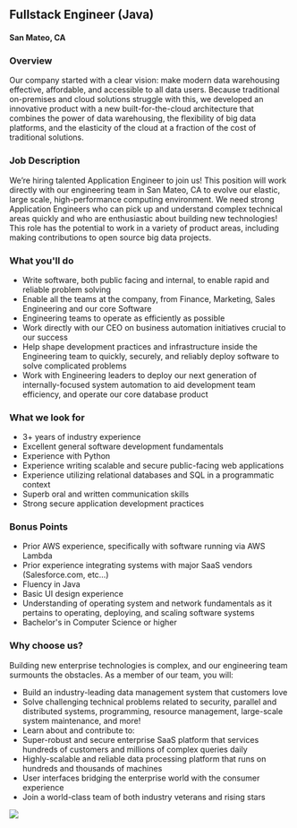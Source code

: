## Fullstack Engineer (Java)
#### San Mateo, CA

### Overview
Our company started with a clear vision: make modern data warehousing effective, affordable, and accessible to all data users. Because traditional on-premises and cloud solutions struggle with this, we developed an innovative product with a new built-for-the-cloud architecture that combines the power of data warehousing, the flexibility of big data platforms, and the elasticity of the cloud at a fraction of the cost of traditional solutions. 

### Job Description
We’re hiring talented Application Engineer to join us! This position will work directly with our engineering team in San Mateo, CA to evolve our elastic, large scale, high-performance computing environment. We need strong Application Engineers who can pick up and understand complex technical areas quickly and who are enthusiastic about building new technologies! This role has the potential to work in a variety of product areas, including making contributions to open source big data projects.

### What you'll do
+ Write software, both public facing and internal, to enable rapid and reliable problem solving
+ Enable all the teams at the company, from Finance, Marketing, Sales Engineering and our core Software
+ Engineering teams to operate as efficiently as possible
+ Work directly with our CEO on business automation initiatives crucial to our success
+ Help shape development practices and infrastructure inside the Engineering team to quickly, securely, and reliably deploy software to solve complicated problems
+ Work with Engineering leaders to deploy our next generation of internally-focused system automation to aid development team efficiency, and operate our core database product

### What we look for
+ 3+ years of industry experience
+ Excellent general software development fundamentals  
+ Experience with Python
+ Experience writing scalable and secure public-facing web applications
+ Experience utilizing relational databases and SQL in a programmatic context
+ Superb oral and written communication skills
+ Strong secure application development practices

### Bonus Points
+ Prior AWS experience, specifically with software running via AWS Lambda
+ Prior experience integrating systems with major SaaS vendors (Salesforce.com, etc…)
+ Fluency in Java
+ Basic UI design experience
+ Understanding of operating system and network fundamentals as it pertains to operating, deploying, and scaling software systems
+ Bachelor's in Computer Science or higher

### Why choose us?
Building new enterprise technologies is complex, and our engineering team surmounts the obstacles. As a member of our team, you will:
+ Build an industry-leading data management system that customers love
+ Solve challenging technical problems related to security, parallel and distributed systems, programming, resource management, large-scale system maintenance, and more!
+ Learn about and contribute to:
+ Super-robust and secure enterprise SaaS platform that services hundreds of customers and millions of complex queries daily
+ Highly-scalable and reliable data processing platform that runs on hundreds and thousands of machines
+ User interfaces bridging the enterprise world with the consumer experience
+ Join a world-class team of both industry veterans and rising stars



[<img src='https://dabuttonfactory.com/button.png?t=Learn+More&f=Calibri-Bold&ts=24&tc=fff&hp=20&vp=8&c=5&bgt=unicolored&bgc=29aafe'>](https://letsrockit.co/jobs/u25vd2zsywtl-fullstack-engineer-java)
